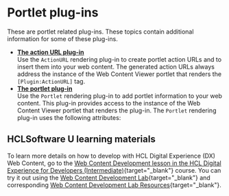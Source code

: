 # Portlet plug-ins


These are portlet related plug-ins. These topics contain additional information for some of these plug-ins.

-   **[The action URL plug-in](plrf_rendr_plugin_actionurl.md)**  
Use the `ActionURL` rendering plug-in to create portlet action URLs and to insert them into your web content. The generated action URLs always address the instance of the Web Content Viewer portlet that renders the `[Plugin:ActionURL]` tag.
-   **[The portlet plug-in](plugin_portlet_portlet.md)**  
Use the `Portlet` rendering plug-in to add portlet information to your web content. This plug-in provides access to the instance of the Web Content Viewer portlet that renders the plug-in. The `Portlet` rendering plug-in uses the following attributes:

## HCLSoftware U learning materials

To learn more details on how to develop with HCL Digital Experience (DX) Web Content, go to the [Web Content Development lesson in the HCL Digital Experience for Developers (Intermediate)](https://hclsoftwareu.hcltechsw.com/component/axs/?view=sso_config&id=3&forward=https%3A%2F%2Fhclsoftwareu.hcltechsw.com%2Fcourses%2Flesson%2F%3Fid%3D3500){target="_blank"} course. You can try it out using the [Web Content Development Lab](https://hclsoftwareu.hcltechsw.com/images/Lc4sMQCcN5uxXmL13gSlsxClNTU3Mjc3NTc4MTc2/DS_Academy/DX/Developer/HDX-DEV-200_Web_Content_Development.pdf){target="_blank"} and corresponding [Web Content Development Lab Resources](https://hclsoftwareu.hcltechsw.com/images/Lc4sMQCcN5uxXmL13gSlsxClNTU3Mjc3NTc4MTc2/DS_Academy/DX/Developer/HDX-DEV-200_Web_Content_Development_Lab_Resources.zip){target="_blank"}.
